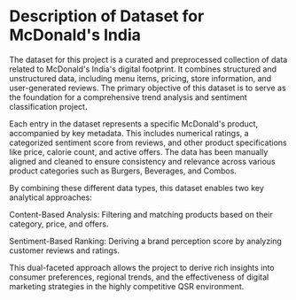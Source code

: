 # Description of Dataset for McDonald's India
The dataset for this project is a curated and preprocessed collection of data related to McDonald's India's digital footprint. It combines structured and unstructured data, including menu items, pricing, store information, and user-generated reviews. The primary objective of this dataset is to serve as the foundation for a comprehensive trend analysis and sentiment classification project.

Each entry in the dataset represents a specific McDonald's product, accompanied by key metadata. This includes numerical ratings, a categorized sentiment score from reviews, and other product specifications like price, calorie count, and active offers. The data has been manually aligned and cleaned to ensure consistency and relevance across various product categories such as Burgers, Beverages, and Combos.

By combining these different data types, this dataset enables two key analytical approaches:

Content-Based Analysis: Filtering and matching products based on their category, price, and offers.

Sentiment-Based Ranking: Deriving a brand perception score by analyzing customer reviews and ratings.

This dual-faceted approach allows the project to derive rich insights into consumer preferences, regional trends, and the effectiveness of digital marketing strategies in the highly competitive QSR environment.

